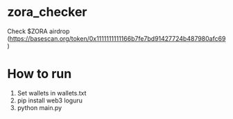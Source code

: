 # zora_checker
Check $ZORA airdrop (https://basescan.org/token/0x1111111111166b7fe7bd91427724b487980afc69)

# How to run
1. Set wallets in wallets.txt
2. pip install web3 loguru
3. python main.py
